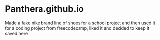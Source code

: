 # Panthera.github.io
Made a fake nike brand line of shoes for a school project and then used it for a coding project from freecodecamp, liked it and decided to keep it saved here

